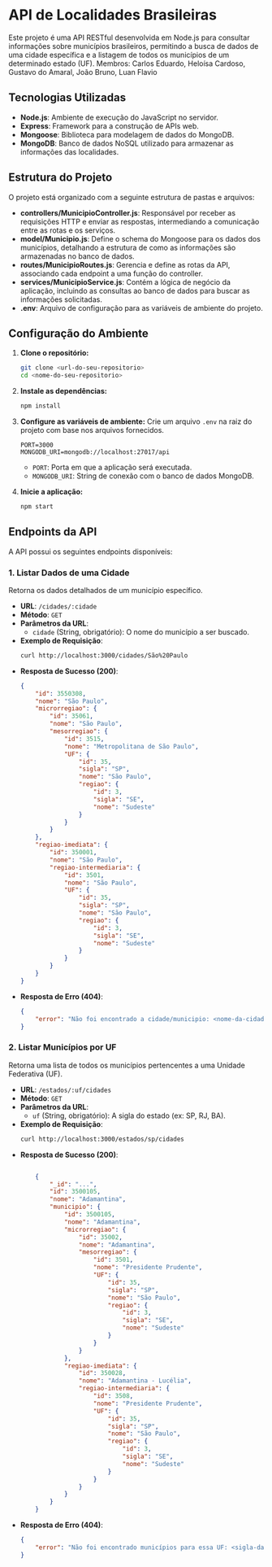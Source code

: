 # API de Localidades Brasileiras

Este projeto é uma API RESTful desenvolvida em Node.js para consultar informações sobre municípios brasileiros, permitindo a busca de dados de uma cidade específica e a listagem de todos os municípios de um determinado estado (UF).
Membros: Carlos Eduardo, Heloísa Cardoso, Gustavo do Amaral, João Bruno, Luan Flavio

## Tecnologias Utilizadas

* **Node.js**: Ambiente de execução do JavaScript no servidor.
* **Express**: Framework para a construção de APIs web.
* **Mongoose**: Biblioteca para modelagem de dados do MongoDB.
* **MongoDB**: Banco de dados NoSQL utilizado para armazenar as informações das localidades.

## Estrutura do Projeto

O projeto está organizado com a seguinte estrutura de pastas e arquivos:

* **controllers/MunicipioController.js**: Responsável por receber as requisições HTTP e enviar as respostas, intermediando a comunicação entre as rotas e os serviços.
* **model/Municipio.js**: Define o schema do Mongoose para os dados dos municípios, detalhando a estrutura de como as informações são armazenadas no banco de dados.
* **routes/MunicipioRoutes.js**: Gerencia e define as rotas da API, associando cada endpoint a uma função do controller.
* **services/MunicipioService.js**: Contém a lógica de negócio da aplicação, incluindo as consultas ao banco de dados para buscar as informações solicitadas.
* **.env**: Arquivo de configuração para as variáveis de ambiente do projeto.

## Configuração do Ambiente

1.  **Clone o repositório:**
    ```bash
    git clone <url-do-seu-repositorio>
    cd <nome-do-seu-repositorio>
    ```

2.  **Instale as dependências:**
    ```bash
    npm install
    ```

3.  **Configure as variáveis de ambiente:**
    Crie um arquivo `.env` na raiz do projeto com base nos arquivos fornecidos.
    ```properties
    PORT=3000
    MONGODB_URI=mongodb://localhost:27017/api
    ```
    * `PORT`: Porta em que a aplicação será executada.
    * `MONGODB_URI`: String de conexão com o banco de dados MongoDB.

4.  **Inicie a aplicação:**
    ```bash
    npm start
    ```

## Endpoints da API

A API possui os seguintes endpoints disponíveis:

### 1. Listar Dados de uma Cidade

Retorna os dados detalhados de um município específico.

* **URL**: `/cidades/:cidade`
* **Método**: `GET`
* **Parâmetros da URL**:
    * `cidade` (String, obrigatório): O nome do município a ser buscado.
* **Exemplo de Requisição**:
    ```bash
    curl http://localhost:3000/cidades/São%20Paulo
    ```
* **Resposta de Sucesso (200)**:
    ```json
    {
        "id": 3550308,
        "nome": "São Paulo",
        "microrregiao": {
            "id": 35061,
            "nome": "São Paulo",
            "mesorregiao": {
                "id": 3515,
                "nome": "Metropolitana de São Paulo",
                "UF": {
                    "id": 35,
                    "sigla": "SP",
                    "nome": "São Paulo",
                    "regiao": {
                        "id": 3,
                        "sigla": "SE",
                        "nome": "Sudeste"
                    }
                }
            }
        },
        "regiao-imediata": {
            "id": 350001,
            "nome": "São Paulo",
            "regiao-intermediaria": {
                "id": 3501,
                "nome": "São Paulo",
                "UF": {
                    "id": 35,
                    "sigla": "SP",
                    "nome": "São Paulo",
                    "regiao": {
                        "id": 3,
                        "sigla": "SE",
                        "nome": "Sudeste"
                    }
                }
            }
        }
    }
    ```
* **Resposta de Erro (404)**:
    ```json
    {
        "error": "Não foi encontrado a cidade/municipio: <nome-da-cidade>"
    }
    ```

### 2. Listar Municípios por UF

Retorna uma lista de todos os municípios pertencentes a uma Unidade Federativa (UF).

* **URL**: `/estados/:uf/cidades`
* **Método**: `GET`
* **Parâmetros da URL**:
    * `uf` (String, obrigatório): A sigla do estado (ex: SP, RJ, BA).
* **Exemplo de Requisição**:
    ```bash
    curl http://localhost:3000/estados/sp/cidades
    ```
* **Resposta de Sucesso (200)**:
    ```json
    
        {
            "_id": "...",
            "id": 3500105,
            "nome": "Adamantina",
            "municipio": {
                "id": 3500105,
                "nome": "Adamantina",
                "microrregiao": {
                    "id": 35002,
                    "nome": "Adamantina",
                    "mesorregiao": {
                        "id": 3501,
                        "nome": "Presidente Prudente",
                        "UF": {
                            "id": 35,
                            "sigla": "SP",
                            "nome": "São Paulo",
                            "regiao": {
                                "id": 3,
                                "sigla": "SE",
                                "nome": "Sudeste"
                            }
                        }
                    }
                },
                "regiao-imediata": {
                    "id": 350028,
                    "nome": "Adamantina - Lucélia",
                    "regiao-intermediaria": {
                        "id": 3508,
                        "nome": "Presidente Prudente",
                        "UF": {
                            "id": 35,
                            "sigla": "SP",
                            "nome": "São Paulo",
                            "regiao": {
                                "id": 3,
                                "sigla": "SE",
                                "nome": "Sudeste"
                            }
                        }
                    }
                }
            }
        }
    ```
* **Resposta de Erro (404)**:
    ```json
    {
        "error": "Não foi encontrado municípios para essa UF: <sigla-da-uf>"
    }
    ```
